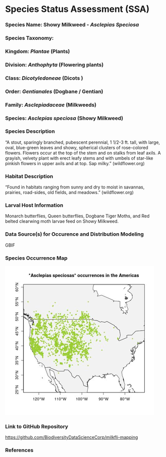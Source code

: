# Species Status Assessment (SSA) 

### Species Name: Showy Milkweed - *Asclepias Speciosa*


### Species Taxonomy:
### Kingdom: *Plantae* (Plants) 
### Division: *Anthophyta* (Flowering plants)
### Class: *Dicotyledoneae* (Dicots )
### Order:  *Gentianales* (Dogbane / Gentian)
### Family: *Asclepiadaceae* (Milkweeds)
### Species: *Asclepias speciosa* (Showy Milkweed) 


### Species Description 
“A stout, sparingly branched, pubescent perennial, 1 1/2-3 ft. tall, with large, oval, blue-green leaves and showy, spherical clusters of rose-colored flowers. Flowers occur at the top of the stem and on stalks from leaf axils. A grayish, velvety plant with erect leafy stems and with umbels of star-like pinkish flowers in upper axils and at top. Sap milky.” (wildflower.org)

### Habitat Description
“Found in habitats ranging from sunny and dry to moist in savannas, prairies, road-sides, old fields, and meadows.” (wildflower.org) 

### Larval Host Information
Monarch butterflies, Queen butterflies, Dogbane Tiger Moths, and Red belted clearwing moth larvae feed on Showy Milkweed. 

### Data Source(s) for Occurence and Distribution Modeling
GBIF

### Species Occurrence Map
![alt text](https://github.com/BiodiversityDataScienceCorp/milkfli-mapping/blob/main/Outputs/showy_milkweed_occurrence_map.jpg?raw=true)

### Link to GitHub Repository

https://github.com/BiodiversityDataScienceCorp/milkfli-mapping

### References
